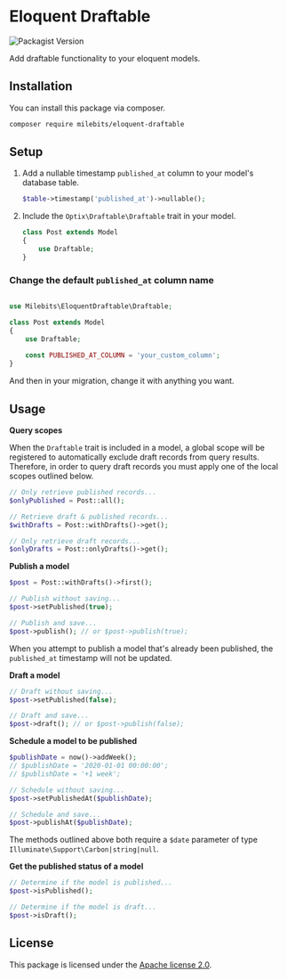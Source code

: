 # Eloquent Draftable

![Packagist Version](https://img.shields.io/packagist/v/milebits/draftable)

Add draftable functionality to your eloquent models.

## Installation

You can install this package via composer.

```bash
composer require milebits/eloquent-draftable
```

## Setup

1. Add a nullable timestamp `published_at` column to your model's database table.

    ```php
    $table->timestamp('published_at')->nullable();
    ```

2. Include the `Optix\Draftable\Draftable` trait in your model.

    ```php
    class Post extends Model
    {
        use Draftable;
    }
    ```

### Change the default ``published_at`` column name

````php

use Milebits\EloquentDraftable\Draftable;

class Post extends Model
{
    use Draftable;
    
    const PUBLISHED_AT_COLUMN = 'your_custom_column';
}

````
And then in your migration, change it with anything you want.

## Usage

**Query scopes**

When the `Draftable` trait is included in a model, a global scope will be registered to automatically exclude
draft records from query results. Therefore, in order to query draft records you must apply one of the local
scopes outlined below.

```php
// Only retrieve published records...
$onlyPublished = Post::all();

// Retrieve draft & published records...
$withDrafts = Post::withDrafts()->get();

// Only retrieve draft records...
$onlyDrafts = Post::onlyDrafts()->get();
```

**Publish a model**

```php
$post = Post::withDrafts()->first();

// Publish without saving...
$post->setPublished(true);

// Publish and save...
$post->publish(); // or $post->publish(true);
```

When you attempt to publish a model that's already been published, the `published_at` timestamp will not be updated.

**Draft a model**

```php
// Draft without saving...
$post->setPublished(false);

// Draft and save...
$post->draft(); // or $post->publish(false);
```

**Schedule a model to be published**

```php
$publishDate = now()->addWeek();
// $publishDate = '2020-01-01 00:00:00';
// $publishDate = '+1 week';

// Schedule without saving...
$post->setPublishedAt($publishDate);

// Schedule and save...
$post->publishAt($publishDate);
```

The methods outlined above both require a `$date` parameter of type `Illuminate\Support\Carbon|string|null`.

**Get the published status of a model**

```php
// Determine if the model is published...
$post->isPublished();

// Determine if the model is draft...
$post->isDraft();
```

## License

This package is licensed under the [Apache license 2.0](LICENSE).